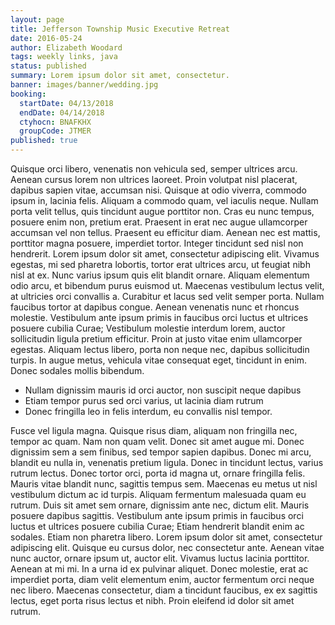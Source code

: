 ```yaml
---
layout: page
title: Jefferson Township Music Executive Retreat
date: 2016-05-24
author: Elizabeth Woodard
tags: weekly links, java
status: published
summary: Lorem ipsum dolor sit amet, consectetur.
banner: images/banner/wedding.jpg
booking:
  startDate: 04/13/2018
  endDate: 04/14/2018
  ctyhocn: BNAFKHX
  groupCode: JTMER
published: true
---
```

Quisque orci libero, venenatis non vehicula sed, semper ultrices arcu. Aenean cursus lorem non ultrices laoreet. Proin volutpat nisl placerat, dapibus sapien vitae, accumsan nisi. Quisque at odio viverra, commodo ipsum in, lacinia felis. Aliquam a commodo quam, vel iaculis neque. Nullam porta velit tellus, quis tincidunt augue porttitor non. Cras eu nunc tempus, posuere enim non, pretium erat. Praesent in erat nec augue ullamcorper accumsan vel non tellus. Praesent eu efficitur diam. Aenean nec est mattis, porttitor magna posuere, imperdiet tortor. Integer tincidunt sed nisl non hendrerit. Lorem ipsum dolor sit amet, consectetur adipiscing elit. Vivamus egestas, mi sed pharetra lobortis, tortor erat ultrices arcu, ut feugiat nibh nisl at ex. Nunc varius ipsum quis elit blandit ornare.
Aliquam elementum odio arcu, et bibendum purus euismod ut. Maecenas vestibulum lectus velit, at ultricies orci convallis a. Curabitur et lacus sed velit semper porta. Nullam faucibus tortor at dapibus congue. Aenean venenatis nunc et rhoncus molestie. Vestibulum ante ipsum primis in faucibus orci luctus et ultrices posuere cubilia Curae; Vestibulum molestie interdum lorem, auctor sollicitudin ligula pretium efficitur. Proin at justo vitae enim ullamcorper egestas. Aliquam lectus libero, porta non neque nec, dapibus sollicitudin turpis. In augue metus, vehicula vitae consequat eget, tincidunt in enim. Donec sodales mollis bibendum.

* Nullam dignissim mauris id orci auctor, non suscipit neque dapibus
* Etiam tempor purus sed orci varius, ut lacinia diam rutrum
* Donec fringilla leo in felis interdum, eu convallis nisl tempor.

Fusce vel ligula magna. Quisque risus diam, aliquam non fringilla nec, tempor ac quam. Nam non quam velit. Donec sit amet augue mi. Donec dignissim sem a sem finibus, sed tempor sapien dapibus. Donec mi arcu, blandit eu nulla in, venenatis pretium ligula. Donec in tincidunt lectus, varius rutrum lectus. Donec tortor orci, porta id magna ut, ornare fringilla felis. Mauris vitae blandit nunc, sagittis tempus sem. Maecenas eu metus ut nisl vestibulum dictum ac id turpis. Aliquam fermentum malesuada quam eu rutrum. Duis sit amet sem ornare, dignissim ante nec, dictum elit.
Mauris posuere dapibus sagittis. Vestibulum ante ipsum primis in faucibus orci luctus et ultrices posuere cubilia Curae; Etiam hendrerit blandit enim ac sodales. Etiam non pharetra libero. Lorem ipsum dolor sit amet, consectetur adipiscing elit. Quisque eu cursus dolor, nec consectetur ante. Aenean vitae nunc auctor, ornare ipsum ut, auctor elit. Vivamus luctus lacinia porttitor. Aenean at mi mi. In a urna id ex pulvinar aliquet. Donec molestie, erat ac imperdiet porta, diam velit elementum enim, auctor fermentum orci neque nec libero. Maecenas consectetur, diam a tincidunt faucibus, ex ex sagittis lectus, eget porta risus lectus et nibh. Proin eleifend id dolor sit amet rutrum.
